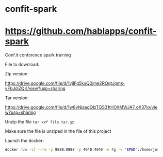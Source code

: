 # confit-spark

# https://github.com/hablapps/confit-spark


Conf.it conference spark training


File to download:

Zip version:

https://drive.google.com/file/d/1vjlFg5kuQ0jme2RQqtJqmk-vFbJdiZQK/view?usp=sharing

Tar version:

https://drive.google.com/file/d/1w8vNjaagQlzTQS31tHOhMWJA7_oX37Io/view?usp=sharing

Unzip the file `tar xvf file.tar.gz`

Make sure the file is unziped in the file of this project


Launch the docker:
```bash
docker run -it --rm -p 8888:8888 -p 4040:4040 -m 4g -v "$PWD":/home/jovyan/work --platform linux/amd64 almondsh/almond:0.10.9-scala-2.12.12
```
